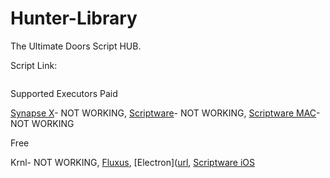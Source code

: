 # Hunter-Library
The Ultimate Doors Script HUB.

Script Link:
```lua

```

Supported Executors
 Paid
 
 [ Synapse X](https://x.synapse.to/)- NOT WORKING, [Scriptware]([url](https://script-ware.com/w)https://script-ware.com/w)- NOT WORKING, [Scriptware MAC]([url](https://script-ware.com/w)https://script-ware.com/m)- NOT WORKING
 
 Free
 
 Krnl- NOT WORKING, [Fluxus](https://fluxteam.net), [Electron]([url](https://ryos.lol/), [Scriptware iOS]([url](https://script-ware.com/w)https://script-ware.com/ios)
